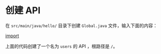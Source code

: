 # 创建 API

在 `src/main/java/hello/` 目录下创建 `Global.java` 文件，输入下面的内容：

[import](codes/Global.java)

上面的代码创建了一个名为 `users` 的 API ，根路径是 `/`。